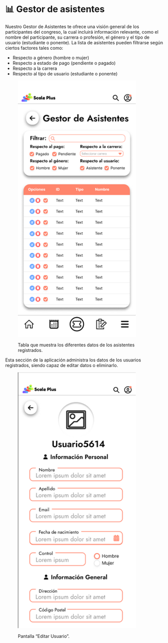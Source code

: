 # 📊 Gestor de asistentes

Nuestro Gestor de Asistentes te ofrece una visión general de los participantes del congreso, la cual incluirá información relevante, como el nombre del participante, su carrera o profesión, el género y el tipo de usuario (estudiante o ponente). La lista de asistentes pueden filtrarse según ciertos factores tales como:

* Respecto a género (hombre o mujer)
* Respecto a estado de pago (pendiente o pagado)
* Respecto a la carrera
* Respecto al tipo de usuario (estudiante o ponente)

<figure><img src="../.gitbook/assets/Tabla que muestra los diferentes datos de los asistentes registrados_.png" alt="" width="375"><figcaption><p>Tabla que muestra los diferentes datos de los asistentes registrados.</p></figcaption></figure>

Esta sección de la aplicación administra los datos de los usuarios registrados, siendo capaz de editar datos o eliminarlo.&#x20;

<figure><img src="../.gitbook/assets/Pantalla “Editar Usuario”_.png" alt="" width="375"><figcaption><p>Pantalla “Editar Usuario”.</p></figcaption></figure>
